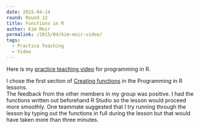 ```yaml
---
date: 2015-04-14
round: Round 12
title: Functions in R 
author: Kim Moir 
permalink: /2015/04/kim-moir-video/
tags:
  - Practice Teaching
  - Video
---
```

Here is my [practice teaching video](https://www.youtube.com/watch?v=s-4C1IfnirU) for programming in R.

I chose the first section of [Creating functions](http://swcarpentry.github.io/r-novice-inflammation/02-func-R.html) in the Programming in R lessons.  
The feedback from the other members in my group was positive. I had the functions written out beforehand  R Studio so the lesson would proceed more smoothly.  One teammate suggested that I try running through the lesson by typing out the functions in full during the lesson but that would have taken more than three minutes. 
